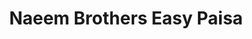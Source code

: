 ---
title: "Naeem Brothers Easy Paisa"
url: /karachi/naeem-brothers-easy-paisa/
shop: mobile phone
---